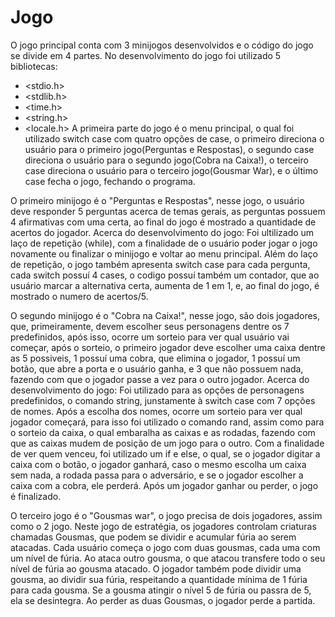 # Jogo
O jogo principal conta com 3 minijogos desenvolvidos e o código do jogo se divide em 4 partes.
No desenvolvimento do jogo foi utilizado 5 bibliotecas:
- <stdio.h> 
- <stdlib.h>
- <time.h>
- <string.h>
- <locale.h>
A primeira parte do jogo é o menu principal, o qual foi utilizado switch case com quatro opções de case, o primeiro direciona o usuário para o primeiro jogo(Perguntas e Respostas), o segundo case direciona o usuário para o segundo jogo(Cobra na Caixa!), o terceiro case direciona o usuário para o terceiro jogo(Gousmar War), e o último case fecha o jogo, fechando o programa.

O primeiro minijogo é o "Perguntas e Respostas", nesse jogo, o usuário deve responder 5 perguntas acerca de temas gerais, as perguntas possuem 4 afirmativas com uma certa, ao final do jogo é mostrado a quantidade de acertos do jogador.
Acerca do desenvolvimento do jogo: Foi ultilizado um laço de repetição (while), com a finalidade de o usuário poder jogar o jogo novamente ou finalizar o minijogo e voltar ao menu principal. Além do laço de repetição, o jogo também apresenta switch case para cada pergunta, cada switch possuí 4 cases, o codigo possuí também um contador, que ao usuário marcar a alternativa certa, aumenta de 1 em 1, e, ao final do jogo, é mostrado o numero de acertos/5.

O segundo minijogo é o "Cobra na Caixa!", nesse jogo, são dois jogadores, que, primeiramente, devem escolher seus personagens dentre os 7 predefinidos, após isso, ocorre um sorteio para ver qual usuário vai começar, após o sorteio, o primeiro jogador deve escolher uma caixa dentre as 5 possiveis, 1 possuí uma cobra, que elimina o jogador, 1 possuí um botão, que abre a porta e o usuário ganha, e 3 que não possuem nada, fazendo com que o jogador passe a vez para o outro jogador.
Acerca do desenvolvimento do jogo: Foi utilizado para as opções de personagens predefinidos, o comando string, junstamente à switch case com 7 opções de nomes. Após a escolha dos nomes, ocorre um sorteio para ver qual jogador começará, para isso foi utilizado o comando rand, assim como para o sorteio da caixa, o qual embaralha as caixas e as rodadas, fazendo com que as caixas mudem de posição de um jogo para o outro. Com  a finalidade de ver quem venceu, foi utilizado um if e else, o qual, se o jogador digitar a caixa com o botão, o jogador ganhará, caso o mesmo escolha um caixa sem nada, a rodada passa para o adversário, e se o jogador escolher a caixa com a cobra, ele perderá. Após um jogador ganhar ou  perder, o jogo é finalizado.

O terceiro jogo é o "Gousmas war", o jogo precisa de dois jogadores, assim como o 2 jogo. Neste jogo de estratégia, os jogadores controlam criaturas chamadas
Gousmas, que podem se dividir e acumular fúria ao serem atacadas. Cada usuário começa o jogo com duas gousmas, cada uma com um nível de fúria. Ao ataca outro gousma, o que atacou transfere todo o seu nível de fúria ao gousma atacado. O jogador também pode dividir uma gousma, ao dividir sua fúria, respeitando a quantidade mínima de 1 fúria para cada gousma. Se a gousma atingir o nível 5 de fúria ou passra de 5, ela se desintegra. Ao perder as duas Gousmas, o jogador perde a partida.      
